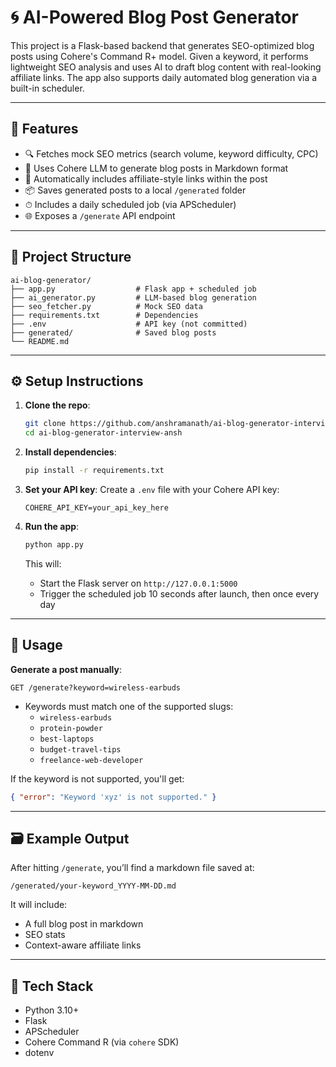 # 🌀 AI-Powered Blog Post Generator

This project is a Flask-based backend that generates SEO-optimized blog posts using Cohere's Command R+ model. Given a keyword, it performs lightweight SEO analysis and uses AI to draft blog content with real-looking affiliate links. The app also supports daily automated blog generation via a built-in scheduler.

---

## 🚀 Features

- 🔍 Fetches mock SEO metrics (search volume, keyword difficulty, CPC)
- 🧠 Uses Cohere LLM to generate blog posts in Markdown format
- 🔗 Automatically includes affiliate-style links within the post
- 📦 Saves generated posts to a local `/generated` folder
- ⏱ Includes a daily scheduled job (via APScheduler)
- 🌐 Exposes a `/generate` API endpoint

---

## 📁 Project Structure

```
ai-blog-generator/
├── app.py                  # Flask app + scheduled job
├── ai_generator.py         # LLM-based blog generation
├── seo_fetcher.py          # Mock SEO data
├── requirements.txt        # Dependencies
├── .env                    # API key (not committed)
├── generated/              # Saved blog posts
└── README.md
```

---

## ⚙️ Setup Instructions

1. **Clone the repo**:
   ```bash
   git clone https://github.com/anshramanath/ai-blog-generator-interview-ansh.git
   cd ai-blog-generator-interview-ansh
   ```

2. **Install dependencies**:
   ```bash
   pip install -r requirements.txt
   ```

3. **Set your API key**:
   Create a `.env` file with your Cohere API key:
   ```
   COHERE_API_KEY=your_api_key_here
   ```

4. **Run the app**:
   ```bash
   python app.py
   ```

   This will:
   - Start the Flask server on `http://127.0.0.1:5000`
   - Trigger the scheduled job 10 seconds after launch, then once every day

---

## 🔗 Usage

**Generate a post manually**:
```http
GET /generate?keyword=wireless-earbuds
```

- Keywords must match one of the supported slugs:
  - `wireless-earbuds`
  - `protein-powder`
  - `best-laptops`
  - `budget-travel-tips`
  - `freelance-web-developer`

If the keyword is not supported, you'll get:
```json
{ "error": "Keyword 'xyz' is not supported." }
```

---

## 🗃 Example Output

After hitting `/generate`, you’ll find a markdown file saved at:
```
/generated/your-keyword_YYYY-MM-DD.md
```

It will include:
- A full blog post in markdown
- SEO stats
- Context-aware affiliate links

---

## 🧠 Tech Stack

- Python 3.10+
- Flask
- APScheduler
- Cohere Command R (via `cohere` SDK)
- dotenv
